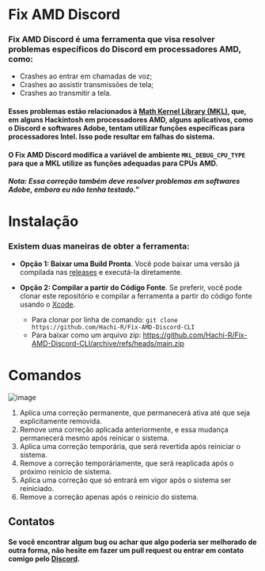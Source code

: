 # Fix AMD Discord
### Fix AMD Discord é uma ferramenta que visa resolver problemas específicos do Discord em processadores AMD, como:

- Crashes ao entrar em chamadas de voz;
- Crashes ao assistir transmissões de tela;
- Crashes ao transmitir a tela.

#### Esses problemas estão relacionados à [Math Kernel Library (MKL)](https://en.wikipedia.org/wiki/Math_Kernel_Library), que, em alguns Hackintosh em processadores AMD, alguns aplicativos, como o Discord e softwares Adobe, tentam utilizar funções específicas para processadores Intel. Isso pode resultar em falhas do sistema.

#### O Fix AMD Discord modifica a variável de ambiente `MKL_DEBUG_CPU_TYPE` para que a MKL utilize as funções adequadas para CPUs AMD.

##### Nota: Essa correção também deve resolver problemas em softwares Adobe, embora eu não tenha testado."

# Instalação
### Existem duas maneiras de obter a ferramenta:
- **Opção  1: Baixar uma Build Pronta**. Você pode baixar uma versão já compilada nas [releases](https://github.com/Hachi-R/Fix-AMD-Discord-CLI/releases) e executá-la diretamente.

- **Opção  2: Compilar a partir do Código Fonte**. Se preferir, você pode clonar este repositório e compilar a ferramenta a partir do código fonte usando o [Xcode](https://developer.apple.com/xcode/).
  - Para clonar por linha de comando: `git clone https://github.com/Hachi-R/Fix-AMD-Discord-CLI`
  - Para baixar como um arquivo zip: https://github.com/Hachi-R/Fix-AMD-Discord-CLI/archive/refs/heads/main.zip

# Comandos        
![image](https://github.com/Hachi-R/Fix-AMD-Discord-CLI/assets/58823742/61caf909-b8f0-4c25-bdd6-9d6b7d92f001)

1. Aplica uma correção permanente, que permanecerá ativa até que seja explicitamente removida.
2. Remove uma correção aplicada anteriormente, e essa mudança permanecerá mesmo após reinicar o sistema.
3. Aplica uma correção temporária, que será revertida após reiniciar o sistema.
4. Remove a correção temporáriamente, que será reaplicada após o próximo reinício de sistema.
5. Aplica uma correção que só entrará em vigor após o sistema ser reiniciado.
6. Remove a correção apenas após o reinício do sistema.

## Contatos
#### Se você encontrar algum bug ou achar que algo poderia ser melhorado de outra forma, não hesite em fazer um pull request ou entrar em contato comigo pelo [Discord](https://discordapp.com/users/794234392141627432/).
